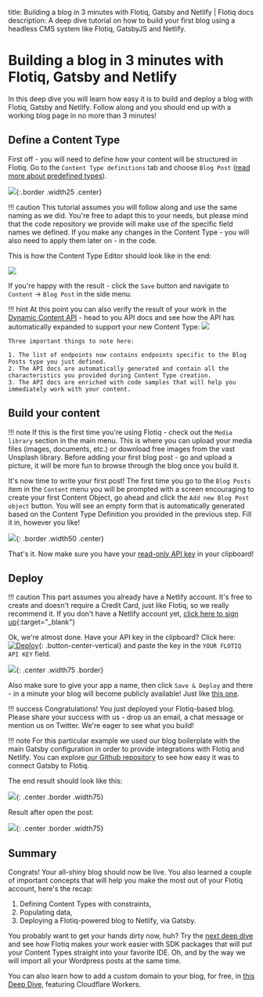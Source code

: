 title: Building a blog in 3 minutes with Flotiq, Gatsby and Netlify | Flotiq docs
description: A deep dive tutorial on how to build your first blog using a headless CMS system like Flotiq, GatsbyJS and Netlify.

# Building a blog in 3 minutes with Flotiq, Gatsby and Netlify

In this deep dive you will learn how easy it is to build and deploy a blog with Flotiq, Gatsby and Netlify. Follow along and you should end up with a working blog page in no more than 3 minutes!

## Define a Content Type

First off - you will need to define how your content will be structured in Flotiq. Go to the `Content Type definitions` tab and choose `Blog Post` ([read more about predefined types](../panel/predefined-content-types.md/#blog-post)).

![](../panel/images/TypeDefinitionsAddButton.png){:.border .width25 .center}

!!! caution
    This tutorial assumes you will follow along and use the same naming as we did. You're free to adapt this to your needs, but please mind that the code repository we provide will make use of the specific field names we defined. If you make any changes in the Content Type - you will also need to apply them later on - in the code.

This is how the Content Type Editor should look like in the end:

![](../panel/images/AddContentTypeDefinitions.png)

If you're happy with the result - click the `Save` button and navigate to `Content` → `Blog Post` in the side menu. 

!!! hint
    At this point you can also verify the result of your work in the [Dynamic Content API](../API/dynamic-content-api.md) - head to you API docs and see how the API has automatically expanded to support your new Content Type:
    ![](../API/images/dynamic-content-api-docs.png)

    Three important things to note here:

    1. The list of endpoints now contains endpoints specific to the Blog Posts type you just defined.
    2. The API docs are automatically generated and contain all the characteristics you provided during Content Type creation.
    3. The API docs are enriched with code samples that will help you immediately work with your content.



## Build your content

!!! note
    If this is the first time you're using Flotiq - check out the `Media library` section in the main menu. This is where you can upload your media files (images, documents, etc.) or download free images from the vast Unsplash library. Before adding your first blog post - go and upload a picture, it will be more fun to browse through the blog once you build it.

It's now time to write your first post! The first time you go to the `Blog Posts` item in the `Content` menu you will be prompted with a screen encouraging to create your first Content Object, go ahead and click the `Add new Blog Post object` button. You will see an empty form that is automatically generated based on the Content Type Definition you provided in the previous step. Fill it in, however you like!

![](images/building-a-blog-in-3-minutes/3-minute-blog-example-data.png){: .border .width50 .center}

That's it. Now make sure you have your [read-only API key](../API/index.md) in your clipboard!

## Deploy

!!! caution
    This part assumes you already have a Netlify account. It's free to create and doesn't require a Credit Card, just like Flotiq, so we really recommend it. If you don't have a Netlify account yet, [click here to sign up](https://app.netlify.com/signup){:target="_blank"}

Ok, we're almost done. Have your API key in the clipboard? 
Click here: [![Deploy](https://www.netlify.com/img/deploy/button.svg)](https://app.netlify.com/start/deploy?repository=https://github.com/flotiq/flotiq-gatsby-blog-1){: .button-center-vertical} and paste the key in the `YOUR FLOTIQ API KEY` field. 

![](images/building-a-blog-in-3-minutes/3-minute-blog-deploy-to-netlify.png){: .center .width75 .border}

Also make sure to give your app a name, then click `Save & Deploy` and there - in a minute your blog will become publicly available! Just like [this one](https://flotiq-gatsby-blog-1.netlify.app/).


!!! success
    Congratulations! You just deployed your Flotiq-based blog. Please share your success with us - drop us an email, a chat message or mention us on Twitter. We're eager to see what you build!

!!! note 
    For this particular example we used our blog boilerplate with the main Gatsby configuration in order to provide integrations with Flotiq and Netlify. You can explore [our Github repository](https://github.com/flotiq/flotiq-gatsby-blog-1) to see how easy it was to connect Gatsby to Flotiq. 
    
The end result should look like this:

![](images/building-a-blog-in-3-minutes/3-minute-blog-published-post.png){: .center .border .width75}

Result after open the post:

![](images/building-a-blog-in-3-minutes/3-minute-blog-published-post-open.png){: .center .border .width75}

## Summary

Congrats! Your all-shiny blog should now be live. You also learned a couple of important concepts that will help you make the most out of your Flotiq account, here's the recap:

1. Defining Content Types with constraints,
2. Populating data,
3. Deploying a Flotiq-powered blog to Netlify, via Gatsby.

You probably want to get your hands dirty now, huh? Try the [next deep dive](wordpress-import.md) and see how Flotiq makes your work easier with SDK packages that will put your Content Types straight into your favorite IDE. Oh, and by the way we will import all your Wordpress posts at the same time.

You can also learn how to add a custom domain to your blog, for free, in [this Deep Dive](../add-a-custom-domain-to-heroku-for-free/), featuring Cloudflare Workers.
